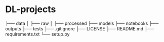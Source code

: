 # DL-projects
├── data
│   ├── raw
│   ├── processed
├── models
├── notebooks
├── outputs
├── tests
├── .gitignore
├── LICENSE
├── README.md
├── requirements.txt
└── setup.py
